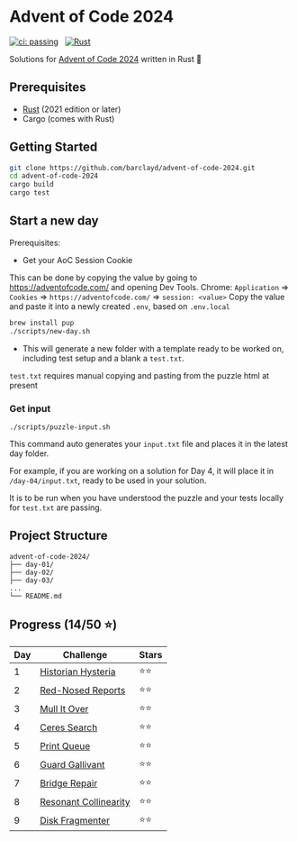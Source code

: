 # Advent of Code 2024

[![ci: passing](https://img.shields.io/badge/ci-passing-brightgreen?style=for-the-badge)](https://github.com/barclayd/advent-of-code-2024/actions)
&nbsp;
[![Rust](https://img.shields.io/badge/rust-%23000000.svg?style=for-the-badge&logo=rust&logoColor=orange)](https://www.rust-lang.org/)

Solutions for [Advent of Code 2024](https://adventofcode.com/2024) written in Rust 🦀

## Prerequisites

- [Rust](https://www.rust-lang.org/tools/install) (2021 edition or later)
- Cargo (comes with Rust)

## Getting Started

```bash
git clone https://github.com/barclayd/advent-of-code-2024.git
cd advent-of-code-2024
cargo build
cargo test
```

## Start a new day

Prerequisites: 

* Get your AoC Session Cookie

This can be done by copying the value by going to https://adventofcode.com/ and opening Dev Tools.
Chrome: `Application` => `Cookies` => `https://adventofcode.com/` => `session: <value>`
Copy the value and paste it into a newly created `.env`, based on `.env.local`

```sh
brew install pup
./scripts/new-day.sh
```

* This will generate a new folder with a template ready to be worked on, including test setup and a blank a `test.txt`.

`test.txt` requires manual copying and pasting from the puzzle html at present

### Get input

```shell
./scripts/puzzle-input.sh
```

This command auto generates your `input.txt` file and places it in the latest day folder.

For example, if you are working on a solution for Day 4, it will place it in `/day-04/input.txt`, ready to be used in your solution.

It is to be run when you have understood the puzzle and your tests locally for `test.txt` are passing.

## Project Structure

```
advent-of-code-2024/
├── day-01/
├── day-02/
├── day-03/
...
└── README.md
```

## Progress (14/50 ⭐️)

| Day | Challenge                                                           | Stars |
|-----|---------------------------------------------------------------------|-------|
| 1   | [Historian Hysteria](https://adventofcode.com/2024/day/1)         | ⭐️⭐️  |
| 2   | [Red-Nosed Reports](https://adventofcode.com/2024/day/2)          | ⭐️⭐️  |
| 3   | [Mull It Over](https://adventofcode.com/2024/day/3)               | ⭐️⭐️  |
| 4   | [Ceres Search](https://adventofcode.com/2024/day/4)               | ⭐️⭐️  |
| 5   | [Print Queue](https://adventofcode.com/2024/day/5)                | ⭐️⭐️  |
| 6   | [Guard Gallivant](https://adventofcode.com/2024/day/6)            | ⭐️⭐️  |
| 7   | [Bridge Repair](https://adventofcode.com/2024/day/7)              | ⭐️⭐️  |
| 8   | [Resonant Collinearity](https://adventofcode.com/2024/day/8)      | ⭐⭐    |
| 9   | [Disk Fragmenter](https://adventofcode.com/2024/day/9) | ⭐️⭐️  |
